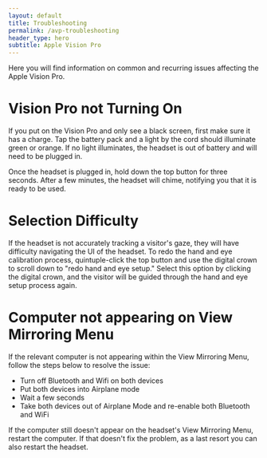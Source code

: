 ```yaml
---
layout: default
title: Troubleshooting
permalink: /avp-troubleshooting
header_type: hero
subtitle: Apple Vision Pro
---
```


Here you will find information on common and recurring issues affecting the Apple Vision Pro.

# Vision Pro not Turning On

If you put on the Vision Pro and only see a black screen, first make sure it has a charge. Tap the battery pack and a light by the cord should illuminate green or orange. If no light illuminates, the headset is out of battery and will need to be plugged in.

Once the headset is plugged in, hold down the top button for three seconds. After a few minutes, the headset will chime, notifying you that it is ready to be used. 

# Selection Difficulty

If the headset is not accurately tracking a visitor's gaze, they will have difficulty navigating the UI of the headset. To redo the hand and eye calibration process, quintuple-click the top button and use the digital crown to scroll down to "redo hand and eye setup." Select this option by clicking the digital crown, and the visitor will be guided through the hand and eye setup process again.

# Computer not appearing on View Mirroring Menu

If the relevant computer is not appearing within the View Mirroring Menu, follow the steps below to resolve the issue:

- Turn off Bluetooth and Wifi on both devices
- Put both devices into Airplane mode
- Wait a few seconds
- Take both devices out of Airplane Mode and re-enable both Bluetooth and WiFi

If the computer still doesn't appear on the headset's View Mirroring Menu, restart the computer. If that doesn't fix the problem, as a last resort you can also restart the headset.